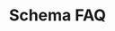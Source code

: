 ---
title: Schema FAQ
description: Frequently asked questions about the WPGraphQL Schema
path: faq/schema
---